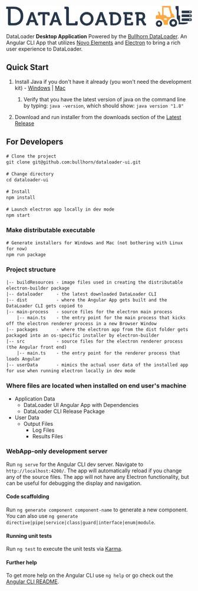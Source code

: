 ![DataLoader Logo](dataloader.png)

DataLoader **Desktop Application** Powered by the [Bullhorn DataLoader](https://github.com/bullhorn/dataloader). An Angular CLI App that utilizes [Novo Elements](http://bullhorn.github.io/novo-elements/) and [Electron](https://electron.atom.io/) to bring a rich user experience to DataLoader. 

## Quick Start

 1. Install Java if you don't have it already (you won't need the development kit) - [Windows](http://javadl.oracle.com/webapps/download/AutoDL?BundleId=210182) | [Mac](http://www.oracle.com/technetwork/java/javase/downloads/jdk8-downloads-2133151.html)
 
    1. Verify that you have the latest version of java on the command line by typing: `java -version`, which should show: `java version "1.8"`

 2. Download and run installer from the downloads section of the [Latest Release](https://github.com/bullhorn/dataloader-ui/releases/latest)

## For Developers

```
# Clone the project
git clone git@github.com:bullhorn/dataloader-ui.git

# Change directory
cd dataloader-ui

# Install
npm install

# Launch electron app locally in dev mode
npm start
```

### Make distributable executable

```
# Generate installers for Windows and Mac (not bothering with Linux for now)
npm run package
```

### Project structure

```
|-- buildResources - image files used in creating the distributable electron-builder package
|-- dataloader     - the latest downloaded DataLoader CLI
|-- dist           - where the Angular App gets built and the DataLoader CLI gets copied to
|-- main-process   - source files for the electron main process
    |-- main.ts    - the entry point for the main process that kicks off the electron renderer process in a new Browser Window
|-- packages       - where the electron app from the dist folder gets packaged into an os-specific installer by electron-builder
|-- src            - source files for the electron renderer process (the Angular front end)
    |-- main.ts    - the entry point for the renderer process that loads Angular
|-- userData       - mimics the actual user data of the installed app for use when running electron locally in dev mode
```

### Where files are located when installed on end user's machine

 * Application Data
   * DataLoader UI Angular App with Dependencies
   * DataLoader CLI Release Package
 * User Data
   * Output Files
     * Log Files
     * Results Files

### WebApp-only development server

Run `ng serve` for the Angular CLI dev server. Navigate to `http://localhost:4200/`. The app will automatically reload if you change any of the source files. The app will not have any Electron functionality, but can be useful for debugging the display and navigation.

#### Code scaffolding

Run `ng generate component component-name` to generate a new component. You can also use `ng generate directive|pipe|service|class|guard|interface|enum|module`.

#### Running unit tests

Run `ng test` to execute the unit tests via [Karma](https://karma-runner.github.io).

#### Further help

To get more help on the Angular CLI use `ng help` or go check out the [Angular CLI README](https://github.com/angular/angular-cli/blob/master/README.md).
